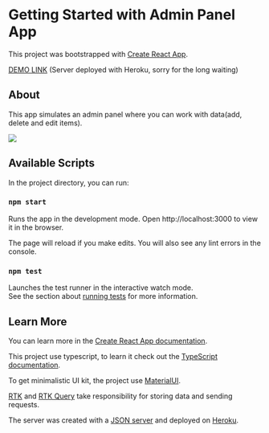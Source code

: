# Getting Started with Admin Panel App

This project was bootstrapped with [Create React App](https://github.com/facebook/create-react-app).  

[DEMO LINK](https://dffuqp.github.io/admin-panel-test-task/) (Server deployed with Heroku, sorry for the long waiting)

## About
This app simulates an admin panel where you can work with data(add, delete and edit items).

![](https://cdn.discordapp.com/attachments/481837341942611969/1028566838830977064/unknown_1.png)


## Available Scripts

In the project directory, you can run:

### `npm start`

Runs the app in the development mode. Open http://localhost:3000 to view it in the browser.

The page will reload if you make edits. You will also see any lint errors in the console.

### `npm test`

Launches the test runner in the interactive watch mode.\
See the section about [running tests](https://facebook.github.io/create-react-app/docs/running-tests) for more information.

## Learn More

You can learn more in the [Create React App documentation](https://facebook.github.io/create-react-app/docs/getting-started).

This project use typescript, to learn it check out the [TypeScript documentation](https://www.typescriptlang.org).

To get minimalistic UI kit, the project use [MaterialUI](https://mui.com/material-ui/getting-started/overview/).

[RTK](https://redux-toolkit.js.org/) and [RTK Query](https://redux-toolkit.js.org/rtk-query/overview) take responsibility for storing data and sending requests.

The server was created with a [JSON server](https://www.npmjs.com/package/json-server) and deployed on [Heroku](https://www.heroku.com).
